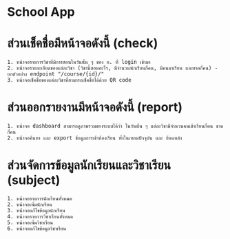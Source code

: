 # School App
# ส่วนเช็คชื่อมีหน้าจอดังนี้ (check)
    1. หน้าจอรายการวิชาที่มีการสอนในวันนั้น ๆ ของ อ. ที่ login เข้ามา
    2. หน้าจอรายละเอียดของแต่ละวิชา (วิชานี้สอนอะไร, มีจำนวนนักเรียนกี่คน, มีคนมาเรียน และขาดกี่คน) - ยกตัวอย่าง endpoint "/course/{id}/"
    3. หน้าจอเช็คชื่อของแต่ละวิชาที่สามารถเช็คชื่อได้ด้วย QR code

# ส่วนออกรายงานมีหน้าจอดังนี้ (report)
    1. หน้าจอ dashboard สามารถดูภาพรวมของระบบได้ว่า ในวันนั้น ๆ แต่ละวิชามีจำนวนคนเข้าเรียนกี่คน ขาดกี่คน
    2. หน้าจอค้นหา และ export ข้อมูลการเข้าห้องเรียน ทั้งในเทอมปัจจุบัน และ ย้อนหลัง

# ส่วนจัดการข้อมูลนักเรียนและวิชาเรียน (subject)
    1. หน้าจอรายการนักเรียนทั้งหมด
    2. หน้าจอเพิ่มนักเรียน
    3. หน้าจอแก้ไขข้อมูลนักเรียน
    4. หน้าจอรายการวิชาเรียนทั้งหมด
    5. หน้าจอเพิ่มวิชาเรียน
    6. หน้าจอแก้ไขข้อมูลวิชาเรียน
